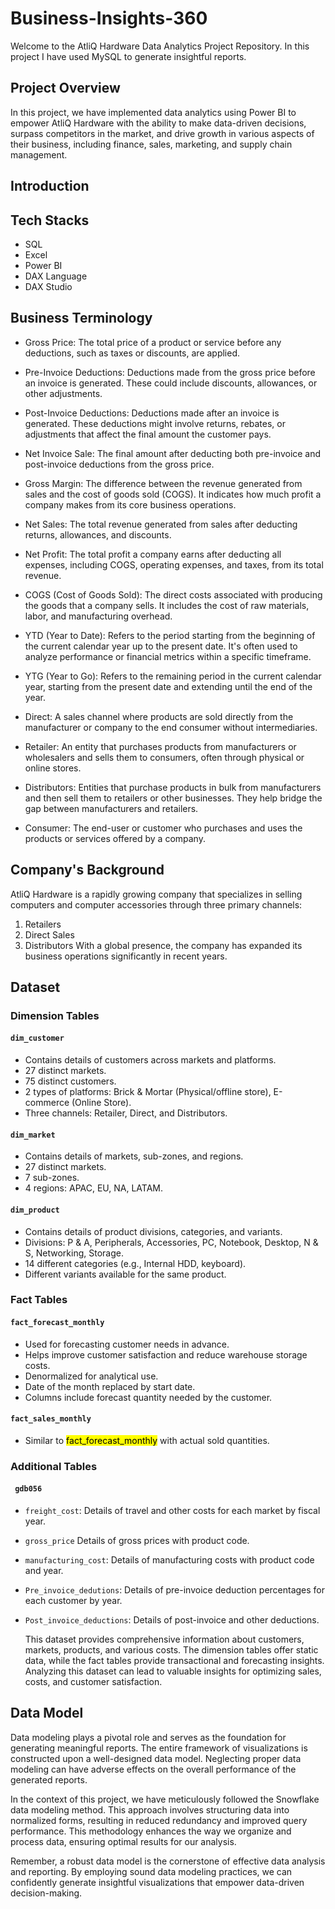 # Business-Insights-360
Welcome to the AtliQ Hardware Data Analytics Project Repository. In this project I have used MySQL to generate insightful reports.
## Project Overview
In this project, we have implemented data analytics using Power BI to empower AtliQ Hardware with the ability to make data-driven decisions, surpass competitors in the market, and drive growth in various aspects of their business, including finance, sales, marketing, and supply chain management.
## Introduction
## Tech Stacks
* SQL
* Excel
* Power BI
* DAX Language
* DAX Studio
## Business Terminology
* Gross Price: The total price of a product or service before any deductions, such as taxes or discounts, are applied.
* Pre-Invoice Deductions: Deductions made from the gross price before an invoice is generated. These could include discounts, allowances, or other adjustments.

* Post-Invoice Deductions: Deductions made after an invoice is generated. These deductions might involve returns, rebates, or adjustments that affect the final amount the customer pays.

* Net Invoice Sale: The final amount after deducting both pre-invoice and post-invoice deductions from the gross price.

* Gross Margin: The difference between the revenue generated from sales and the cost of goods sold (COGS). It indicates how much profit a company makes from its core business operations.

* Net Sales: The total revenue generated from sales after deducting returns, allowances, and discounts.

* Net Profit: The total profit a company earns after deducting all expenses, including COGS, operating expenses, and taxes, from its total revenue.

* COGS (Cost of Goods Sold): The direct costs associated with producing the goods that a company sells. It includes the cost of raw materials, labor, and manufacturing overhead.

* YTD (Year to Date): Refers to the period starting from the beginning of the current calendar year up to the present date. It's often used to analyze performance or financial metrics within a specific timeframe.

* YTG (Year to Go): Refers to the remaining period in the current calendar year, starting from the present date and extending until the end of the year.

* Direct: A sales channel where products are sold directly from the manufacturer or company to the end consumer without intermediaries.

* Retailer: An entity that purchases products from manufacturers or wholesalers and sells them to consumers, often through physical or online stores.

* Distributors: Entities that purchase products in bulk from manufacturers and then sell them to retailers or other businesses. They help bridge the gap between manufacturers and retailers.

* Consumer: The end-user or customer who purchases and uses the products or services offered by a company.
## Company's Background
AtliQ Hardware is a rapidly growing company that specializes in selling computers and computer accessories through three primary channels:

1. Retailers
2. Direct Sales
3. Distributors
With a global presence, the company has expanded its business operations significantly in recent years.
## Dataset
### Dimension Tables
#### <code>dim_customer</code>
* Contains details of customers across markets and platforms.
* 27 distinct markets.
* 75 distinct customers.
* 2 types of platforms: Brick & Mortar (Physical/offline store), E-commerce (Online Store).
* Three channels: Retailer, Direct, and Distributors.
#### <code>dim_market</code>
* Contains details of markets, sub-zones, and regions.
* 27 distinct markets.
* 7 sub-zones.
* 4 regions: APAC, EU, NA, LATAM.
#### <code>dim_product</code>
* Contains details of product divisions, categories, and variants.
* Divisions: P & A, Peripherals, Accessories, PC, Notebook, Desktop, N & S, Networking, Storage.
* 14 different categories (e.g., Internal HDD, keyboard).
* Different variants available for the same product.
### Fact Tables
#### <code>fact_forecast_monthly</code>
* Used for forecasting customer needs in advance.
* Helps improve customer satisfaction and reduce warehouse storage costs.
* Denormalized for analytical use.
* Date of the month replaced by start date.
* Columns include forecast quantity needed by the customer.
#### <code>fact_sales_monthly</code>
* Similar to <mark>fact_forecast_monthly</mark> with actual sold quantities.
### Additional Tables
#### <code> gdb056 </code>
* <code>freight_cost</code>: Details of travel and other costs for each market by fiscal year.
* <code>gross_price</code> Details of gross prices with product code.
* <code>manufacturing_cost</code>: Details of manufacturing costs with product code and year.
* <code>Pre_invoice_dedutions</code>: Details of pre-invoice deduction percentages for each customer by year.
* <code>Post_invoice_deductions</code>: Details of post-invoice and other deductions.

  This dataset provides comprehensive information about customers, markets, products, and various costs. The dimension tables offer static data, while the fact tables 
   provide transactional and forecasting insights. Analyzing this dataset can lead to valuable insights for optimizing sales, costs, and customer satisfaction.
## Data Model
Data modeling plays a pivotal role and serves as the foundation for generating meaningful reports. The entire framework of visualizations is constructed upon a well-designed data model. Neglecting proper data modeling can have adverse effects on the overall performance of the generated reports.

In the context of this project, we have meticulously followed the Snowflake data modeling method. This approach involves structuring data into normalized forms, resulting in reduced redundancy and improved query performance. This methodology enhances the way we organize and process data, ensuring optimal results for our analysis.

Remember, a robust data model is the cornerstone of effective data analysis and reporting. By employing sound data modeling practices, we can confidently generate insightful visualizations that empower data-driven decision-making.
